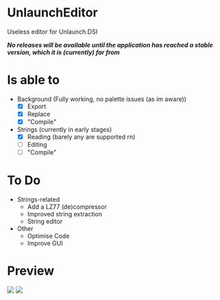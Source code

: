 # UnlaunchEditor
Useless editor for Unlaunch.DSI

***No releases will be available until the application has reached a stable version, which it is (currently) far from***
# Is able to
- Background (Fully working, no palette issues (as im aware))
  - [x] Export
  - [x] Replace
  - [x] "Compile"
- Strings (currently in early stages)
  - [x] Reading (barely any are supported rn)
  - [ ] Editing
  - [ ] "Compile"

# To Do
- Strings-related
  - Add a LZ77 (de)compressor
  - Improved string extraction
  - String editor
- Other
  - Optimise Code
  - Improve GUI

# Preview
<img src="https://i.imgur.com/hE1bY9R.png">
<img src="https://i.imgur.com/UDHwn5V.png">
